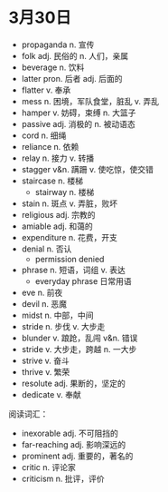 # 3月30日

- propaganda n. 宣传
- folk adj. 民俗的 n. 人们，亲属
- beverage n. 饮料
- latter pron. 后者 adj. 后面的
- flatter v. 奉承
- mess n. 困境，军队食堂，脏乱 v. 弄乱
- hamper v. 妨碍，束缚 n. 大篮子
- passive adj. 消极的 n. 被动语态
- cord n. 细绳
- reliance n. 依赖
- relay n. 接力 v. 转播
- stagger v&n. 蹒跚 v. 使吃惊，使交错
- staircase n. 楼梯
  - stairway n. 楼梯
- stain n. 斑点 v. 弄脏，败坏
- religious adj. 宗教的
- amiable adj. 和蔼的
- expenditure n. 花费，开支
- denial n. 否认
  - permission denied
- phrase n. 短语，词组 v. 表达
  - everyday phrase 日常用语
- eve n. 前夜
- devil n. 恶魔
- midst n. 中部，中间
- stride n. 步伐 v. 大步走
- blunder v. 踉跄，乱闯 v&n. 错误
- stride v. 大步走，跨越 n. 一大步
- strive v. 奋斗
- thrive v. 繁荣
- resolute adj. 果断的，坚定的
- dedicate v. 奉献

阅读词汇：

- inexorable adj. 不可阻挡的
- far-reaching adj. 影响深远的
- prominent adj. 重要的，著名的
- critic n. 评论家
- criticism n. 批评，评价
